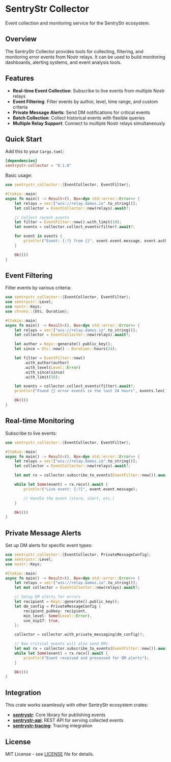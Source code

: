# SentryStr Collector

Event collection and monitoring service for the SentryStr ecosystem.

## Overview

The SentryStr Collector provides tools for collecting, filtering, and monitoring error events from Nostr relays. It can be used to build monitoring dashboards, alerting systems, and event analysis tools.

## Features

- **Real-time Event Collection**: Subscribe to live events from multiple Nostr relays
- **Event Filtering**: Filter events by author, level, time range, and custom criteria
- **Private Message Alerts**: Send DM notifications for critical events
- **Batch Collection**: Collect historical events with flexible queries
- **Multiple Relay Support**: Connect to multiple Nostr relays simultaneously

## Quick Start

Add this to your `Cargo.toml`:

```toml
[dependencies]
sentrystr-collector = "0.1.0"
```

Basic usage:

```rust
use sentrystr_collector::{EventCollector, EventFilter};

#[tokio::main]
async fn main() -> Result<(), Box<dyn std::error::Error>> {
    let relays = vec!["wss://relay.damus.io".to_string()];
    let collector = EventCollector::new(relays).await?;

    // Collect recent events
    let filter = EventFilter::new().with_limit(10);
    let events = collector.collect_events(filter).await?;

    for event in events {
        println!("Event: {:?} from {}", event.event.message, event.author);
    }

    Ok(())
}
```

## Event Filtering

Filter events by various criteria:

```rust
use sentrystr_collector::{EventCollector, EventFilter};
use sentrystr::Level;
use nostr::Keys;
use chrono::{Utc, Duration};

#[tokio::main]
async fn main() -> Result<(), Box<dyn std::error::Error>> {
    let relays = vec!["wss://relay.damus.io".to_string()];
    let collector = EventCollector::new(relays).await?;

    let author = Keys::generate().public_key();
    let since = Utc::now() - Duration::hours(24);

    let filter = EventFilter::new()
        .with_author(author)
        .with_level(Level::Error)
        .with_since(since)
        .with_limit(50);

    let events = collector.collect_events(filter).await?;
    println!("Found {} error events in the last 24 hours", events.len());

    Ok(())
}
```

## Real-time Monitoring

Subscribe to live events:

```rust
use sentrystr_collector::{EventCollector, EventFilter};

#[tokio::main]
async fn main() -> Result<(), Box<dyn std::error::Error>> {
    let relays = vec!["wss://relay.damus.io".to_string()];
    let collector = EventCollector::new(relays).await?;

    let mut rx = collector.subscribe_to_events(EventFilter::new()).await?;

    while let Some(event) = rx.recv().await {
        println!("Live event: {:?}", event.event.message);

        // Handle the event (store, alert, etc.)
    }

    Ok(())
}
```

## Private Message Alerts

Set up DM alerts for specific event types:

```rust
use sentrystr_collector::{EventCollector, PrivateMessageConfig};
use sentrystr::Level;
use nostr::Keys;

#[tokio::main]
async fn main() -> Result<(), Box<dyn std::error::Error>> {
    let relays = vec!["wss://relay.damus.io".to_string()];
    let mut collector = EventCollector::new(relays).await?;

    // Setup DM alerts for errors
    let recipient = Keys::generate().public_key();
    let dm_config = PrivateMessageConfig {
        recipient_pubkey: recipient,
        min_level: Some(Level::Error),
        use_nip17: true,
    };

    collector = collector.with_private_messaging(dm_config)?;

    // Now critical events will also send DMs
    let mut rx = collector.subscribe_to_events(EventFilter::new()).await?;
    while let Some(event) = rx.recv().await {
        println!("Event received and processed for DM alerts");
    }

    Ok(())
}
```

## Integration

This crate works seamlessly with other SentryStr ecosystem crates:

- **[sentrystr](https://crates.io/crates/sentrystr)**: Core library for publishing events
- **[sentrystr-api](https://crates.io/crates/sentrystr-api)**: REST API for serving collected events
- **[sentrystr-tracing](https://crates.io/crates/sentrystr-tracing)**: Tracing integration

## License

MIT License - see [LICENSE](LICENSE) file for details.